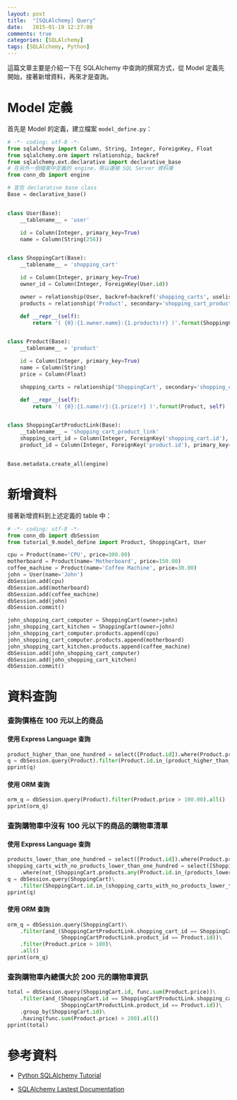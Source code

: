 ```yaml
---
layout: post
title:  "[SQLAlchemy] Query"
date:   2015-01-19 12:27:00
comments: true
categories: [SQLAlchemy]
tags: [SQLAlchemy, Python]
---
```


這篇文章主要是介紹一下在 SQLAlchemy 中查詢的撰寫方式，從 Model 定義先開始，接著新增資料，再來才是查詢。

Model 定義
==========

首先是 Model 的定義，建立檔案 `model_define.py`：

``` python
# -*- coding: utf-8 -*-
from sqlalchemy import Column, String, Integer, ForeignKey, Float
from sqlalchemy.orm import relationship, backref
from sqlalchemy.ext.declarative import declarative_base
# 在另外一個檔案中定義的 engine，用以連接 SQL Server 資料庫
from conn_db import engine

# 宣告 declarative base class
Base = declarative_base()


class User(Base):
    __tablename__ = 'user'

    id = Column(Integer, primary_key=True)
    name = Column(String(256))


class ShoppingCart(Base):
    __tablename__ = 'shopping_cart'

    id = Column(Integer, primary_key=True)
    owner_id = Column(Integer, ForeignKey(User.id))

    owner = relationship(User, backref=backref('shopping_carts', uselist=True))
    products = relationship('Product', secondary='shopping_cart_product_link')

    def __repr__(self):
        return '( {0}:{1.owner.name}:{1.products!r} )'.format(ShoppingCart, self)


class Product(Base):
    __tablename__ = 'product'

    id = Column(Integer, primary_key=True)
    name = Column(String)
    price = Column(Float)

    shopping_carts = relationship('ShoppingCart', secondary='shopping_cart_product_link')

    def __repr__(self):
        return '( {0}:{1.name!r}:{1.price!r} )'.format(Product, self)


class ShoppingCartProductLink(Base):
    __tablename__ = 'shopping_cart_product_link'
    shopping_cart_id = Column(Integer, ForeignKey('shopping_cart.id'), primary_key=True)
    product_id = Column(Integer, ForeignKey('product.id'), primary_key=True)


Base.metadata.create_all(engine)
```


新增資料
=======

接著新增資料到上述定義的 table 中：

``` python
# -*- coding: utf-8 -*-
from conn_db import dbSession
from tutorial_9.model_define import Product, ShoppingCart, User

cpu = Product(name='CPU', price=300.00)
motherboard = Product(name='Motherboard', price=150.00)
coffee_machine = Product(name='Coffee Machine', price=30.00)
john = User(name='John')
dbSession.add(cpu)
dbSession.add(motherboard)
dbSession.add(coffee_machine)
dbSession.add(john)
dbSession.commit()

john_shopping_cart_computer = ShoppingCart(owner=john)
john_shopping_cart_kitchen = ShoppingCart(owner=john)
john_shopping_cart_computer.products.append(cpu)
john_shopping_cart_computer.products.append(motherboard)
john_shopping_cart_kitchen.products.append(coffee_machine)
dbSession.add(john_shopping_cart_computer)
dbSession.add(john_shopping_cart_kitchen)
dbSession.commit()
```


資料查詢
========

### 查詢價格在 100 元以上的商品

#### 使用 Express Language 查詢
``` python
product_higher_than_one_hundred = select([Product.id]).where(Product.price > 100.00)
q = dbSession.query(Product).filter(Product.id.in_(product_higher_than_one_hundred)).all()
pprint(q)
```

#### 使用 ORM 查詢
``` python
orm_q = dbSession.query(Product).filter(Product.price > 100.00).all()
pprint(orm_q)
```


### 查詢購物車中沒有 100 元以下的商品的購物車清單

#### 使用 Express Language 查詢
``` python
products_lower_than_one_hundred = select([Product.id]).where(Product.price < 100.00)
shopping_carts_with_no_products_lower_than_one_hundred = select([ShoppingCart.id])\
    .where(not_(ShoppingCart.products.any(Product.id.in_(products_lower_than_one_hundred))))
q = dbSession.query(ShoppingCart)\
    .filter(ShoppingCart.id.in_(shopping_carts_with_no_products_lower_than_one_hundred)).all()
pprint(q)
```

#### 使用 ORM 查詢
``` python
orm_q = dbSession.query(ShoppingCart)\
    .filter(and_(ShoppingCartProductLink.shopping_cart_id == ShoppingCart.id,
                 ShoppingCartProductLink.product_id == Product.id))\
    .filter(Product.price > 100)\
    .all()
pprint(orm_q)
```


### 查詢購物車內總價大於 200 元的購物車資訊

``` python
total = dbSession.query(ShoppingCart.id, func.sum(Product.price))\
    .filter(and_(ShoppingCart.id == ShoppingCartProductLink.shopping_cart_id,
                 ShoppingCartProductLink.product_id == Product.id))\
    .group_by(ShoppingCart.id)\
    .having(func.sum(Product.price) > 200).all()
pprint(total)
```


參考資料
=======

- [Python SQLAlchemy Tutorial](http://www.pythoncentral.io/series/python-sqlalchemy-database-tutorial/)

- [SQLAlchemy Lastest Documentation](http://docs.sqlalchemy.org/en/latest/)
